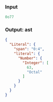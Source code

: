 ### Input
```js
0o77
```

### Output: ast
```json
{
  "Literal": {
    "span": "0:4",
    "literal": {
      "Number": {
        "Integer": [
          63,
          "Octal"
        ]
      }
    }
  }
}
```
